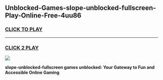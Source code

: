 
## Unblocked-Games-slope-unblocked-fullscreen-Play-Online-Free-4uu86
<h3>
<a href="https://premium76.site?title=slope-unblocked-fullscreen&ref=26A">CLICK TO PLAY</a></h3>
<hr>

<h3>
<a href="https://premium76.site?title=slope-unblocked-fullscreen&ref=26A">CLICK 2 PLAY</a>
  
</h3>

<a href="https://premium76.site?title=slope-unblocked-fullscreen&ref=26A"><img src="https://clearcache.store/games.png"></a>


**slope-unblocked-fullscreen games unblocked: Your Gateway to Fun and Accessible Online Gaming**
